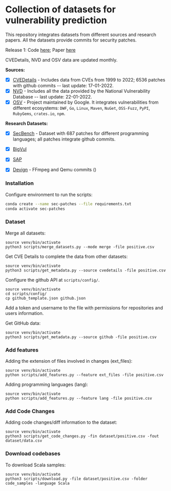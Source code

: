 # Collection of datasets for vulnerability prediction

This repository integrates datasets from different sources and research papers. All the datasets provide commits for security patches.

Release 1: Code [here](https://github.com/TQRG/security-patches-dataset/tree/3d974be51e955b211c02a16b520cc5c7a10704ae); Paper [here](https://arxiv.org/abs/2110.09635)

CVEDetails, NVD and OSV data are updated monthly.

**Sources:**
- [X] [CVEDetails](https://www.cvedetails.com/) - Includes data from CVEs from 1999 to 2022; 6536 patches with github commits -- last update: 17-01-2022.
- [X] [NVD](https://nvd.nist.gov/) - Includes all the data provided by the National Vulnerability Database -- last update: 22-01-2022.
- [X] [OSV](https://osv.dev/) - Project maintained by Google. It integrates vulnerabilities from different ecosystems: `DWF`, `Go`, `Linux`, `Maven`, `NuGet`, `OSS-Fuzz`, `PyPI`, `RubyGems`, `crates.io`, `npm`.
  
**Research Datasets:**
- [X] [SecBench](https://github.com/TQRG/secbench) - Dataset with 687 patches for different programming languages; all patches integrate github commits.
- [X] [BigVul](https://github.com/ZeoVan/MSR_20_Code_vulnerability_CSV_Dataset)
- [X] [SAP](https://github.com/SAP/project-kb/tree/master/MSR2019)
- [X] [Devign](https://sites.google.com/view/devign) - FFmpeg and Qemu commits ()



### Installation

Configure environment to run the scripts:

```bash
conda create --name sec-patches --file requirements.txt
conda activate sec-patches
```




### Dataset

Merge all datasets:
```
source venv/bin/activate
python3 scripts/merge_datasets.py --mode merge -file positive.csv
```

Get CVE Details to complete the data from other datasets:
```
source venv/bin/activate
python3 scripts/get_metadata.py --source cvedetails -file positive.csv
```

Configure the github API at `scripts/config/`. 
```
source venv/bin/activate
cd scripts/config/
cp github_template.json github.json
```

Add a token and username to the file with permissions for repositories and users information.

Get GitHub data: 
```
source venv/bin/activate
python3 scripts/get_metadata.py --source github -file positive.csv
```

### Add features

Adding the extension of files involved in changes (ext_files):
```
source venv/bin/activate
python scripts/add_features.py --feature ext_files -file positive.csv
```

Adding programming languages (lang):
```
source venv/bin/activate
python scripts/add_features.py --feature lang -file positive.csv
```

### Add Code Changes

Adding code changes/diff information to the dataset:
```
source venv/bin/activate
python3 scripts/get_code_changes.py -fin dataset/positive.csv -fout dataset/data.csv
```

### Download codebases

To download Scala samples:

```
source venv/bin/activate
python3 scripts/download.py -file dataset/positive.csv -folder code_samples -language Scala
```
